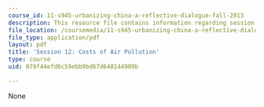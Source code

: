 ```yaml
---
course_id: 11-s945-urbanizing-china-a-reflective-dialogue-fall-2013
description: This resource file contains information regarding session 12.
file_location: /coursemedia/11-s945-urbanizing-china-a-reflective-dialogue-fall-2013/078f44efd6c59ebb9bd67d648144909b_MIT11_S945F13_Session12.pdf
file_type: application/pdf
layout: pdf
title: 'Session 12: Costs of Air Pollution'
type: course
uid: 078f44efd6c59ebb9bd67d648144909b

---
```

None